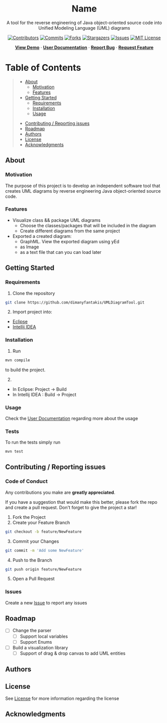 <div align="center">
  <h1>Name</h1>
  
  <p>
    A tool for the reverse engineering of Java object-oriented source code into Unified Modeling Language (UML) diagrams
  </p>
  
[![Contributors][contributors-shield]][contributors-url]
[![Commits][commits-shield]][commits-url]
[![Forks][forks-shield]][forks-url]
[![Stargazers][stars-shield]][stars-url]
[![Issues][issues-shield]][issues-url]
[![MIT License][license-shield]][license-url]

[**View Demo**][demo-url] · [**User Documentation**][userDocumentation-url] · [**Report Bug**][issues-url] · [**Request Feature**][issues-url]

</div>

# Table of Contents
> - [About](#about)
>   * [Motivation](#motivation)
>   * [Features](#features)
> - [Getting Started](#getting-started)
>   * [Requirements](#requirements)
>   * [Installation](#installation)
>   * [Usage](#usage)
>* [Contributing / Reporting issues](#contributing--reporting-issues)
>* [Roadmap](#roadmap)
>* [Authors](#authors)
>* [License](#license)
>* [Acknowledgments](#acknowledgments)

## About

### Motivation

The purpose of this project is to develop an independent software tool that creates UML diagrams by reverse engineering Java object-oriented source code. 

### Features

* Visualize class && package UML diagrams 
  * Choose the classes/packages that will be included in the diagram
  * Create different diagrams from the same project
* Exported a created diagram:
  * GraphML. View the exported diagram using yEd
  * as Image
  * as a text file that can you can load later

## Getting Started

### Requirements

1. Clone the repository
  ```bash
  git clone https://github.com/dimanyfantakis/UMLDiagramTool.git
  ```

2. Import project into:
  * [Eclipse][importEclipse-url]
  * [Intellij IDEA][importIntellij-url]

### Installation

1. Run
  ```bash
  mvn compile
  ```
to build the project.

2. 
* In Eclipse: Project -> Build
* In Intellij IDEA : Build -> Project

### Usage

Check the [User Documentation][userDocumentation-url] regarding more about the usage

### Tests

To run the tests simply run
  ```bash
  mvn test
  ```

## Contributing / Reporting issues

### Code of Conduct

Any contributions you make are **greatly appreciated**.

If you have a suggestion that would make this better, please fork the repo and create a pull request. Don't forget to give the project a star!

1. Fork the Project
2. Create your Feature Branch
  ```bash
  git checkout -b feature/NewFeature
  ```
3. Commit your Changes
  ```bash
  git commit -m 'Add some NewFeature'
  ```
4. Push to the Branch
  ```bash
  git push origin feature/NewFeature
  ```
5. Open a Pull Request

### Issues

Create a new [Issue][issues-url] to report any issues

## Roadmap

- [ ] Change the parser
  - [ ] Support local variables
  - [ ] Support Enums
- [ ] Build a visualization library
    - [ ] Support of drag & drop canvas to add UML entities

## Authors

## License

See [License][license-url] for more information regarding the license

## Acknowledgments

<!-- MARKDOWN LINKS & IMAGES -->
[contributors-shield]: https://img.shields.io/github/contributors/dimanyfantakis/UMLDiagramTool
[contributors-url]: https://github.com/dimanyfantakis/UMLDiagramTool/graphs/contributors
[commits-shield]: https://img.shields.io/github/last-commit/dimanyfantakis/UMLDiagramTool
[commits-url]: https://github.com/dimanyfantakis/UMLDiagramTool/commit/main
[forks-shield]: https://img.shields.io/github/forks/dimanyfantakis/UMLDiagramTool
[forks-url]: https://github.com/dimanyfantakis/UMLDiagramTool/network/members
[stars-shield]: https://img.shields.io/github/stars/dimanyfantakis/UMLDiagramTool
[stars-url]: https://github.com/dimanyfantakis/UMLDiagramTool/stargazers
[issues-shield]: https://img.shields.io/github/issues/dimanyfantakis/UMLDiagramTool
[issues-url]: https://github.com/dimanyfantakis/UMLDiagramTool/issues/
[license-shield]: https://img.shields.io/github/license/dimanyfantakis/UMLDiagramTool
[license-url]: https://github.com/dimanyfantakis/UMLDiagramTool/blob/main/LICENSE
[userDocumentation-url]: https://docs.google.com/document/d/1C8zHygW2cqtbSBOQGcSFhKYcRx0AkQaY/edit?usp=sharing&ouid=111456297792845674932&rtpof=true&sd=true
[demo-url]: https://github.com/dimanyfantakis/UMLDiagramTool
[importEclipse-url]: https://www.baeldung.com/maven-import-eclipse
[importIntellij-url]: https://www.jetbrains.com/idea/guide/tutorials/working-with-maven/importing-a-project/